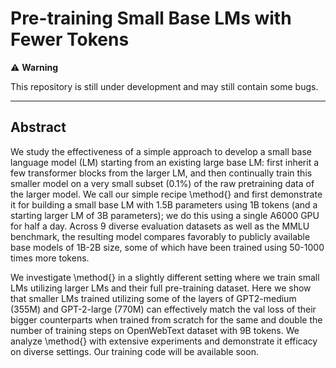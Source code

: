 # Pre-training Small Base LMs with Fewer Tokens

⚠️ **Warning**

This repository is still under development and may still contain some bugs. 

---

## Abstract
We study the effectiveness of a simple approach to develop a small base language model (LM) starting from an existing large base LM: first inherit a few transformer blocks from the larger LM, and then continually train this smaller model on a very small subset (0.1\%) of the raw pretraining data of the larger model. We call our simple recipe \method{} and first demonstrate it for building a small base LM with 1.5B parameters using 1B tokens (and a starting larger LM of 3B parameters); we do this using a single A6000 GPU for half a day. Across 9 diverse evaluation datasets as well as the MMLU benchmark, the resulting model compares favorably to publicly available base models of 1B-2B size, some of which have been trained using 50-1000 times more tokens. 

We investigate \method{} in a slightly different setting where we train small LMs utilizing larger LMs and their full pre-training dataset. Here we show that smaller LMs trained utilizing some of the layers of GPT2-medium (355M) and GPT-2-large (770M) can effectively match the val loss of their bigger counterparts when trained from scratch for the same and double the number of training steps on OpenWebText dataset with 9B tokens. We analyze \method{} with extensive experiments and demonstrate it efficacy on diverse settings. Our training code will be available soon. 
